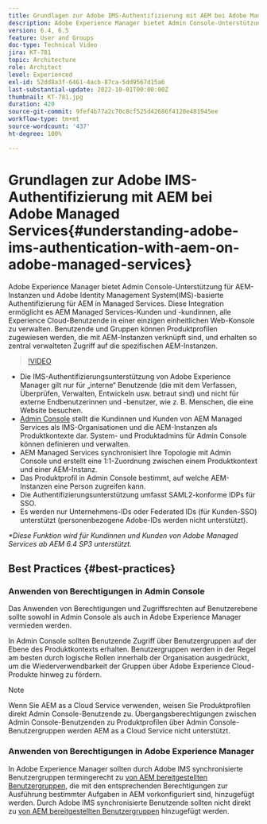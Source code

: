 ```yaml
---
title: Grundlagen zur Adobe IMS-Authentifizierung mit AEM bei Adobe Managed Services
description: Adobe Experience Manager bietet Admin Console-Unterstützung für AEM Instanzen und Adobe IMS (Identity Management System)-basierte Authentifizierung für AEM in Managed Services. Diese Integration ermöglicht es AEM Managed Services-Kunden und -kundinnen, alle Experience Cloud-Benutzende in einer einzigen einheitlichen Web-Konsole zu verwalten. Benutzende und Gruppen können Produktprofilen zugewiesen werden, die mit AEM-Instanzen verknüpft sind, und erhalten so zentral verwalteten Zugriff auf die spezifischen AEM-Instanzen.
version: 6.4, 6.5
feature: User and Groups
doc-type: Technical Video
jira: KT-781
topic: Architecture
role: Architect
level: Experienced
exl-id: 52dd8a3f-6461-4acb-87ca-5dd9567d15a6
last-substantial-update: 2022-10-01T00:00:00Z
thumbnail: KT-781.jpg
duration: 420
source-git-commit: 9fef4b77a2c70c8cf525d42686f4120e481945ee
workflow-type: tm+mt
source-wordcount: '437'
ht-degree: 100%

---
```


# Grundlagen zur Adobe IMS-Authentifizierung mit AEM bei Adobe Managed Services{#understanding-adobe-ims-authentication-with-aem-on-adobe-managed-services}

Adobe Experience Manager bietet Admin Console-Unterstützung für AEM-Instanzen und Adobe Identity Management System(IMS)-basierte Authentifizierung für AEM in Managed Services. Diese Integration ermöglicht es AEM Managed Services-Kunden und -kundinnen, alle Experience Cloud-Benutzende in einer einzigen einheitlichen Web-Konsole zu verwalten. Benutzende und Gruppen können Produktprofilen zugewiesen werden, die mit AEM-Instanzen verknüpft sind, und erhalten so zentral verwalteten Zugriff auf die spezifischen AEM-Instanzen.

>[!VIDEO](https://video.tv.adobe.com/v/26170?quality=12&learn=on)

* Die IMS-Authentifizierungsunterstützung von Adobe Experience Manager gilt nur für „interne“ Benutzende (die mit dem Verfassen, Überprüfen, Verwalten, Entwickeln usw. betraut sind) und nicht für externe Endbenutzerinnen und -benutzer, wie z. B. Menschen, die eine Website besuchen.
* [Admin Console](https://adminconsole.adobe.com/) stellt die Kundinnen und Kunden von AEM Managed Services als IMS-Organisationen und die AEM-Instanzen als Produktkontexte dar. System- und Produktadmins für Admin Console können definieren und verwalten.
* AEM Managed Services synchronisiert Ihre Topologie mit Admin Console und erstellt eine 1:1-Zuordnung zwischen einem Produktkontext und einer AEM-Instanz.
* Das Produktprofil in Admin Console bestimmt, auf welche AEM-Instanzen eine Person zugreifen kann.
* Die Authentifizierungsunterstützung umfasst SAML2-konforme IDPs für SSO.
* Es werden nur Unternehmens-IDs oder Federated IDs (für Kunden-SSO) unterstützt (personenbezogene Adobe-IDs werden nicht unterstützt).

*&#42;Diese Funktion wird für Kundinnen und Kunden von Adobe Managed Services ab AEM 6.4 SP3 unterstützt.*

## Best Practices {#best-practices}

### Anwenden von Berechtigungen in Admin Console

Das Anwenden von Berechtigungen und Zugriffsrechten auf Benutzerebene sollte sowohl in Admin Console als auch in Adobe Experience Manager vermieden werden.

In Admin Console sollten Benutzende Zugriff über Benutzergruppen auf der Ebene des Produktkontexts erhalten. Benutzergruppen werden in der Regel am besten durch logische Rollen innerhalb der Organisation ausgedrückt, um die Wiederverwendbarkeit der Gruppen über Adobe Experience Cloud-Produkte hinweg zu fördern.

>[!NOTE]
>
> Wenn Sie AEM as a Cloud Service verwenden, weisen Sie Produktprofilen direkt Admin Console-Benutzende zu. Übergangsberechtigungen zwischen Admin Console-Benutzenden zu Produktprofilen über Admin Console-Benutzergruppen werden AEM as a Cloud Service nicht unterstützt.

### Anwenden von Berechtigungen in Adobe Experience Manager

In Adobe Experience Manager sollten durch Adobe IMS synchronisierte Benutzergruppen termingerecht zu [von AEM bereitgestellten Benutzergruppen](https://experienceleague.adobe.com/docs/experience-manager-65/administering/security/security.html?lang=de), die mit den entsprechenden Berechtigungen zur Ausführung bestimmter Aufgaben in AEM vorkonfiguriert sind, hinzugefügt werden. Durch Adobe IMS synchronisierte Benutzende sollten nicht direkt zu [von AEM bereitgestellten Benutzergruppen](https://experienceleague.adobe.com/docs/experience-manager-65/administering/security/security.html?lang=de) hinzugefügt werden.
